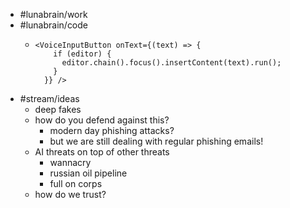 - #lunabrain/work
- #lunabrain/code
	- ```tsx
	  <VoiceInputButton onText={(text) => {
	      if (editor) {
	        editor.chain().focus().insertContent(text).run();
	      }
	    }} />
	  ```
- #stream/ideas
	- deep fakes
	- how do you defend against this?
		- modern day phishing attacks?
		- but we are still dealing with regular phishing emails!
	- AI threats on top of other threats
		- wannacry
		- russian oil pipeline
		- full on corps
	- how do we trust?